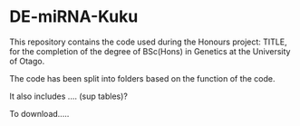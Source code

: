 # DE-miRNA-Kuku

This repository contains the code used during the Honours project: TITLE, for the completion of the degree of BSc(Hons) in Genetics at the University of Otago.

The code has been split into folders based on the function of the code.

It also includes .... (sup tables)? 

To download.....
